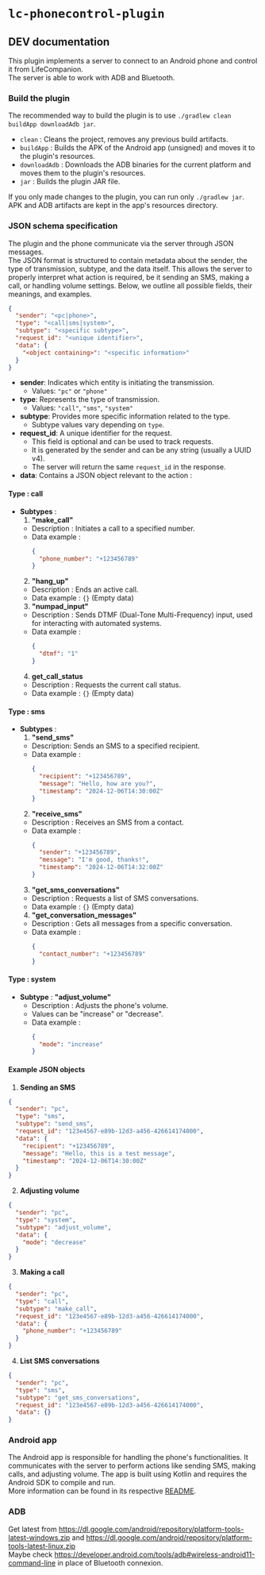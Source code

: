 # `lc-phonecontrol-plugin`
## DEV documentation

This plugin implements a server to connect to an Android phone and control it from LifeCompanion.  
The server is able to work with ADB and Bluetooth.

### Build the plugin
The recommended way to build the plugin is to use `./gradlew clean buildApp downloadAdb jar`.  
- `clean` : Cleans the project, removes any previous build artifacts.
- `buildApp` : Builds the APK of the Android app (unsigned) and moves it to the plugin's resources.
- `downloadAdb` : Downloads the ADB binaries for the current platform and moves them to the plugin's resources.
- `jar` : Builds the plugin JAR file.

If you only made changes to the plugin, you can run only `./gradlew jar`. APK and ADB artifacts are kept in the app's resources directory.

### JSON schema specification
The plugin and the phone communicate via the server through JSON messages.  
The JSON format is structured to contain metadata about the sender, the type of transmission, subtype, and the data itself. This allows the server to properly interpret what action is required, be it sending an SMS, making a call, or handling volume settings. Below, we outline all possible fields, their meanings, and examples.
```json
{
  "sender": "<pc|phone>",
  "type": "<call|sms|system>",
  "subtype": "<specific subtype>",
  "request_id": "<unique identifier>",
  "data": {
    "<object containing>": "<specific information>"
  }
}
```
- **sender**: Indicates which entity is initiating the transmission.
  - Values: `"pc"` or `"phone"`
- **type**: Represents the type of transmission.
  - Values: `"call"`, `"sms"`, `"system"`
- **subtype**: Provides more specific information related to the type.
  - Subtype values vary depending on `type`.
- **request_id**: A unique identifier for the request.
  - This field is optional and can be used to track requests.
  - It is generated by the sender and can be any string (usually a UUID v4).
  - The server will return the same `request_id` in the response.
- **data**: Contains a JSON object relevant to the action :

#### Type : **call**
- **Subtypes** :
  1. **"make_call"**
    - Description : Initiates a call to a specified number.
    - Data example :
      ```json
      {
        "phone_number": "+123456789"
      }
      ```
  2. **"hang_up"**
    - Description : Ends an active call.
    - Data example : `{}` (Empty data)
  3. **"numpad_input"**
    - Description : Sends DTMF (Dual-Tone Multi-Frequency) input, used for interacting with automated systems.
    - Data example :
      ```json
      {
        "dtmf": "1"
      }
      ```
  4. **get_call_status**
    - Description : Requests the current call status.
    - Data example : `{}` (Empty data)

#### Type : **sms**
- **Subtypes** :
  1. **"send_sms"**
    - Description: Sends an SMS to a specified recipient.
    - Data example :
      ```json
      {
        "recipient": "+123456789",
        "message": "Hello, how are you?",
        "timestamp": "2024-12-06T14:30:00Z"
      }
      ```
  2. **"receive_sms"**
    - Description : Receives an SMS from a contact.
    - Data example :
      ```json
      {
        "sender": "+123456789",
        "message": "I'm good, thanks!",
        "timestamp": "2024-12-06T14:32:00Z"
      }
      ```
  3. **"get_sms_conversations"**
    - Description : Requests a list of SMS conversations.
    - Data example : `{}` (Empty data)
  4. **"get_conversation_messages"**
    - Description : Gets all messages from a specific conversation.
    - Data example :
      ```json
      {
        "contact_number": "+123456789"
      }
      ```

#### Type : **system**
- **Subtype** : **"adjust_volume"**
  - Description : Adjusts the phone's volume.
  - Values can be "increase" or "decrease".
  - Data example :
    ```json
    {
      "mode": "increase"
    }
    ```

#### Example JSON objects
1. **Sending an SMS**
  ```json
  {
    "sender": "pc",
    "type": "sms",
    "subtype": "send_sms",
    "request_id": "123e4567-e89b-12d3-a456-426614174000",
    "data": {
      "recipient": "+123456789",
      "message": "Hello, this is a test message",
      "timestamp": "2024-12-06T14:30:00Z"
    }
  }
  ```
2. **Adjusting volume**
  ```json
  {
    "sender": "pc",
    "type": "system",
    "subtype": "adjust_volume",
    "data": {
      "mode": "decrease"
    }
  }
  ```
3. **Making a call**
  ```json
  {
    "sender": "pc",
    "type": "call",
    "subtype": "make_call",
    "request_id": "123e4567-e89b-12d3-a456-426614174000",
    "data": {
      "phone_number": "+123456789"
    }
  }
  ```
4. **List SMS conversations**
  ```json
  {
    "sender": "pc",
    "type": "sms",
    "subtype": "get_sms_conversations",
    "request_id": "123e4567-e89b-12d3-a456-426614174000",
    "data": {}
  }
  ```

### Android app
The Android app is responsible for handling the phone's functionalities. It communicates with the server to perform actions like sending SMS, making calls, and adjusting volume. The app is built using Kotlin and requires the Android SDK to compile and run.  
More information can be found in its respective [README](android/README.md).

### ADB
Get latest from https://dl.google.com/android/repository/platform-tools-latest-windows.zip and https://dl.google.com/android/repository/platform-tools-latest-linux.zip  
Maybe check https://developer.android.com/tools/adb#wireless-android11-command-line in place of Bluetooth connexion.
